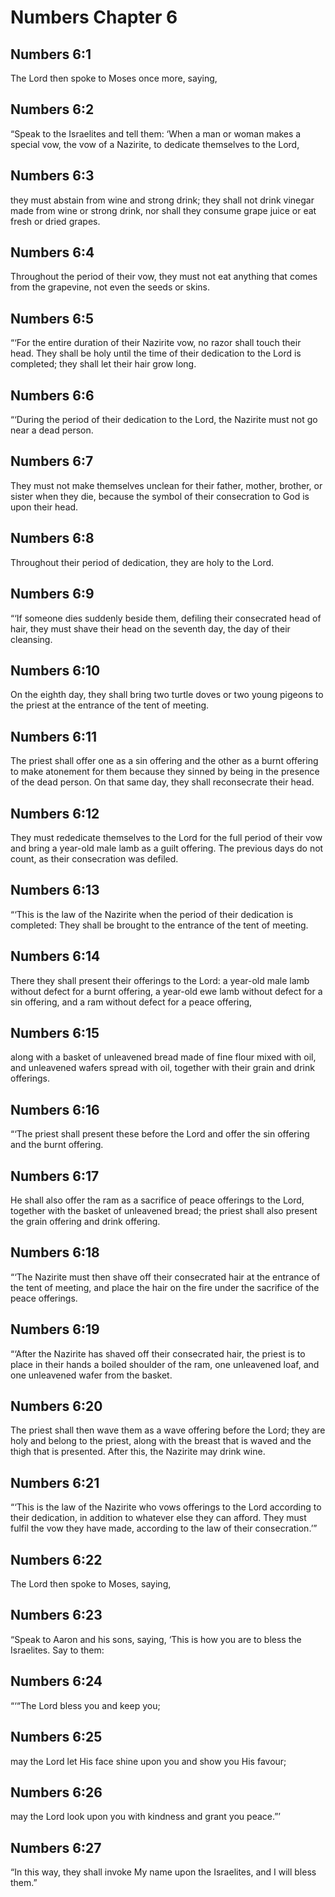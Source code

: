 # Numbers Chapter 6

## Numbers 6:1

The Lord then spoke to Moses once more, saying,

## Numbers 6:2

“Speak to the Israelites and tell them: ‘When a man or woman makes a special vow, the vow of a Nazirite, to dedicate themselves to the Lord,

## Numbers 6:3

they must abstain from wine and strong drink; they shall not drink vinegar made from wine or strong drink, nor shall they consume grape juice or eat fresh or dried grapes.

## Numbers 6:4

Throughout the period of their vow, they must not eat anything that comes from the grapevine, not even the seeds or skins.

## Numbers 6:5

“‘For the entire duration of their Nazirite vow, no razor shall touch their head. They shall be holy until the time of their dedication to the Lord is completed; they shall let their hair grow long.

## Numbers 6:6

“‘During the period of their dedication to the Lord, the Nazirite must not go near a dead person.

## Numbers 6:7

They must not make themselves unclean for their father, mother, brother, or sister when they die, because the symbol of their consecration to God is upon their head.

## Numbers 6:8

Throughout their period of dedication, they are holy to the Lord.

## Numbers 6:9

“‘If someone dies suddenly beside them, defiling their consecrated head of hair, they must shave their head on the seventh day, the day of their cleansing.

## Numbers 6:10

On the eighth day, they shall bring two turtle doves or two young pigeons to the priest at the entrance of the tent of meeting.

## Numbers 6:11

The priest shall offer one as a sin offering and the other as a burnt offering to make atonement for them because they sinned by being in the presence of the dead person. On that same day, they shall reconsecrate their head.

## Numbers 6:12

They must rededicate themselves to the Lord for the full period of their vow and bring a year-old male lamb as a guilt offering. The previous days do not count, as their consecration was defiled.

## Numbers 6:13

“‘This is the law of the Nazirite when the period of their dedication is completed: They shall be brought to the entrance of the tent of meeting.

## Numbers 6:14

There they shall present their offerings to the Lord: a year-old male lamb without defect for a burnt offering, a year-old ewe lamb without defect for a sin offering, and a ram without defect for a peace offering,

## Numbers 6:15

along with a basket of unleavened bread made of fine flour mixed with oil, and unleavened wafers spread with oil, together with their grain and drink offerings.

## Numbers 6:16

“‘The priest shall present these before the Lord and offer the sin offering and the burnt offering.

## Numbers 6:17

He shall also offer the ram as a sacrifice of peace offerings to the Lord, together with the basket of unleavened bread; the priest shall also present the grain offering and drink offering.

## Numbers 6:18

“‘The Nazirite must then shave off their consecrated hair at the entrance of the tent of meeting, and place the hair on the fire under the sacrifice of the peace offerings.

## Numbers 6:19

“‘After the Nazirite has shaved off their consecrated hair, the priest is to place in their hands a boiled shoulder of the ram, one unleavened loaf, and one unleavened wafer from the basket.

## Numbers 6:20

The priest shall then wave them as a wave offering before the Lord; they are holy and belong to the priest, along with the breast that is waved and the thigh that is presented. After this, the Nazirite may drink wine.

## Numbers 6:21

“‘This is the law of the Nazirite who vows offerings to the Lord according to their dedication, in addition to whatever else they can afford. They must fulfil the vow they have made, according to the law of their consecration.’”

## Numbers 6:22

The Lord then spoke to Moses, saying,

## Numbers 6:23

“Speak to Aaron and his sons, saying, ‘This is how you are to bless the Israelites. Say to them:

## Numbers 6:24

“‘“The Lord bless you and keep you;

## Numbers 6:25

may the Lord let His face shine upon you and show you His favour;

## Numbers 6:26

may the Lord look upon you with kindness and grant you peace.”’

## Numbers 6:27

“In this way, they shall invoke My name upon the Israelites, and I will bless them.”
